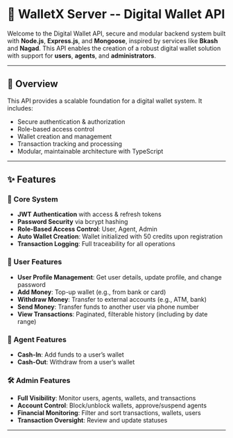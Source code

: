# 💼 WalletX Server -- Digital Wallet API

Welcome to the Digital Wallet API, secure and modular backend system built with **Node.js**, **Express.js**, and **Mongoose**, inspired by services like **Bkash** and **Nagad**. This API enables the creation of a robust digital wallet solution with support for **users**, **agents**, and **administrators**.

---

## 🚀 Overview

This API provides a scalable foundation for a digital wallet system. It includes:

- Secure authentication & authorization
- Role-based access control
- Wallet creation and management
- Transaction tracking and processing
- Modular, maintainable architecture with TypeScript

---

## ✨ Features

### 🔐 Core System

- **JWT Authentication** with access & refresh tokens
- **Password Security** via bcrypt hashing
- **Role-Based Access Control**: User, Agent, Admin
- **Auto Wallet Creation**: Wallet initialized with 50 credits upon registration
- **Transaction Logging**: Full traceability for all operations

### 👤 User Features

- **User Profile Management**: Get user details, update profile, and change password
- **Add Money**: Top-up wallet (e.g., from bank or card)
- **Withdraw Money**: Transfer to external accounts (e.g., ATM, bank)
- **Send Money**: Transfer funds to another user via phone number
- **View Transactions**: Paginated, filterable history (including by date range)

### 🧾 Agent Features

- **Cash-In**: Add funds to a user’s wallet
- **Cash-Out**: Withdraw from a user’s wallet

### 🛠️ Admin Features

- **Full Visibility**: Monitor users, agents, wallets, and transactions
- **Account Control**: Block/unblock wallets, approve/suspend agents
- **Financial Monitoring**: Filter and sort transactions, wallets, users
- **Transaction Oversight**: Review and update statuses

---
